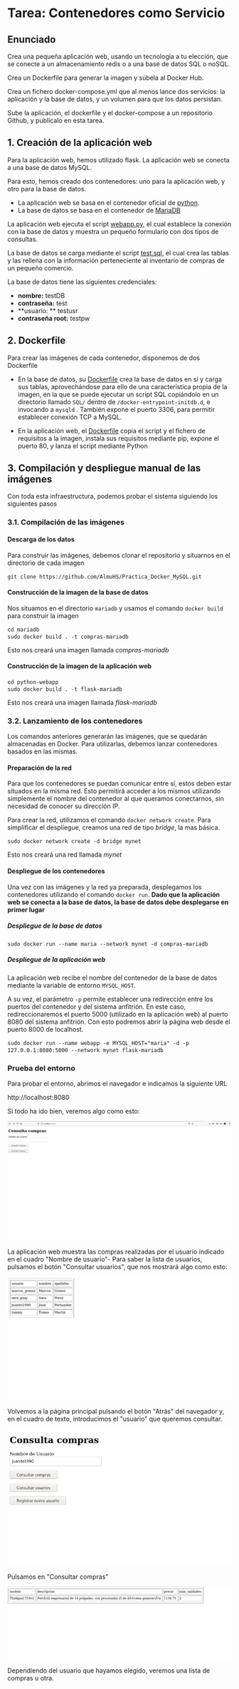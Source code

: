 # Tarea: Contenedores como Servicio

## Enunciado

Crea una pequeña aplicación web, usando un tecnología a tu elección, que se conecte a un almacenamiento redis o a una base de datos SQL o noSQL.

Crea un Dockerfile para generar la imagen y súbela al Docker Hub.

Crea un fichero docker-compose.yml que al menos lance dos servicios: la aplicación y la base de datos, y un volumen para que los datos persistan.

Sube la aplicación, el dockerfile y el docker-compose a un repositorio Github, y publícalo en esta tarea.

## 1. Creación de la aplicación web

Para la aplicación web, hemos utilizado flask. La aplicación web se conecta a una base de datos MySQL.

Para esto, hemos creado dos contenedores: uno para la aplicación web, y otro para la base de datos.

- La aplicación web se basa en el contenedor oficial de [python](https://hub.docker.com/_/python).
- La base de datos se basa en el contenedor de [MariaDB](https://hub.docker.com/_/mariadb)

La aplicación web ejecuta el script [webapp.py](https://github.com/AlmuHS/Practica_Docker_MySQL/blob/main/python-webapp/webapp.py), el cual establece la conexión con la base de datos y muestra un pequeño formulario con dos tipos de consultas.

La base de datos se carga mediante el script [test.sql](https://github.com/AlmuHS/Practica_Docker_MySQL/blob/main/mariadb/test.sql), el cual crea las tablas y las rellena con la información perteneciente al inventario de compras de un pequeño comercio.

La base de datos tiene las siguientes credenciales:

- **nombre:** testDB
- **contraseña:** test
- **usuario: ** testusr
- **contraseña root:** testpw

## 2. Dockerfile

Para crear las imágenes de cada contenedor, disponemos de dos Dockerfile

- En la base de datos, su [Dockerfile](https://github.com/AlmuHS/Practica_Docker_MySQL/blob/main/mariadb/Dockerfile) crea la base de datos en sí y carga sus tablas, aprovechándose para ello de una característica propia de la imagen, en la que se puede ejecutar un script SQL copiándolo en un directorio llamado `SQL/` dentro de `/docker-entrypoint-initdb.d`, e invocando a `mysqld` . También expone el puerto 3306, para permitir establecer conexión TCP a MySQL.

- En la aplicación web, el [Dockerfile](https://github.com/AlmuHS/Practica_Docker_MySQL/blob/main/python-webapp/Dockerfile) copia el script y el fichero de requisitos a la imagen, instala sus requisitos mediante pip, expone el puerto 80, y lanza el script mediante Python

## 3. Compilación y despliegue manual de las imágenes

Con toda esta infraestructura, podemos probar el sistema siguiendo los siguientes pasos

### 3.1. Compilación de las imágenes

#### Descarga de los datos

Para construir las imágenes, debemos clonar el repositorio y situarnos en el directorio de cada imagen

	git clone https://github.com/AlmuHS/Practica_Docker_MySQL.git

#### Construcción de la imagen de la base de datos

Nos situamos en el directorio `mariadb` y usamos el comando `docker build` para construir la imagen

	cd mariadb
	sudo docker build . -t compras-mariadb

Esto nos creará una imagen llamada *compras-mariadb*

#### Construcción de la imagen de la aplicación web

	cd python-webapp
	sudo docker build . -t flask-mariadb

Esto nos creará una imagen llamada *flask-mariadb*

### 3.2. Lanzamiento de los contenedores

Los comandos anteriores generarán las imágenes, que se quedarán almacenadas en Docker.
Para utilizarlas, debemos lanzar contenedores basados en las mismas.

#### Preparación de la red

Para que los contenedores se puedan comunicar entre sí, estos deben estar situados en la misma red. Esto permitirá acceder a los mismos utilizando simplemente el nombre del contenedor al que queramos conectarnos, sin necesidad de conocer su dirección IP.

Para crear la red, utilizamos el comando `docker network create`. Para simplificar el despliegue, creamos una red de tipo *bridge*, la mas básica.

	sudo docker network create -d bridge mynet

Esto nos creará una red llamada *mynet*

#### Despliegue de los contenedores

Una vez con las imágenes y la red ya preparada, desplegamos los contenedores utilizando el comando `docker run`. **Dado que la aplicación web se conecta a la base de datos, la base de datos debe desplegarse en primer lugar**

##### Despliegue de la base de datos

	sudo docker run --name maria --network mynet -d compras-mariadb

##### Despliegue de la aplicación web

La aplicación web recibe el nombre del contenedor de la base de datos mediante la variable de entorno `MYSQL_HOST`. 

A su vez, el parámetro `-p` permite establecer una redirección entre los puertos del contenedor y del sistema anfitrión. En este caso, redireccionaremos el puerto 5000 (utilizado en la aplicación web) al puerto 8080 del sistema anfitrión. Con esto podremos abrir la página web desde el puerto 8000 de localhost.
  
	sudo docker run --name webapp -e MYSQL_HOST="maria" -d -p 127.0.0.1:8080:5000 --network mynet flask-mariadb

### Prueba del entorno

Para probar el entorno, abrimos el navegador e indicamos la siguiente URL

http://localhost:8080

Si todo ha ido bien, veremos algo como esto:

![](docs/webapp_principal.png)

La aplicación web muestra las compras realizadas por el usuario indicado en el cuadro "Nombre de usuario"-
Para saber la lista de usuarios, pulsamos el botón "Consultar usuarios", que nos mostrará algo como esto:

![](docs/lista_usuarios.png)

Volvemos a la página principal pulsando el botón "Atrás" del navegador y, en el cuadro de texto, introducimos el "usuario" que queremos consultar.

![](docs/introduce_usuario.png)

Pulsamos en "Consultar compras"

![](docs/consulta_compras.png)

Dependiendo del usuario que hayamos elegido, veremos una lista de compras u otra.


